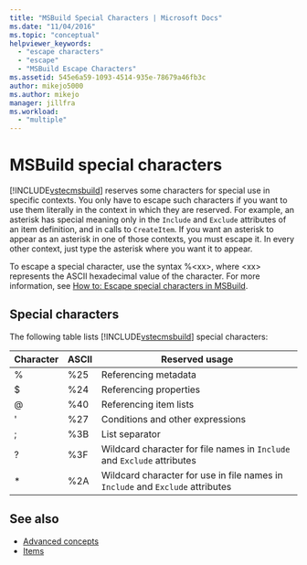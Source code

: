 ```yaml
---
title: "MSBuild Special Characters | Microsoft Docs"
ms.date: "11/04/2016"
ms.topic: "conceptual"
helpviewer_keywords:
  - "escape characters"
  - "escape"
  - "MSBuild Escape Characters"
ms.assetid: 545e6a59-1093-4514-935e-78679a46fb3c
author: mikejo5000
ms.author: mikejo
manager: jillfra
ms.workload:
  - "multiple"
---
```

# MSBuild special characters
[!INCLUDE[vstecmsbuild](../extensibility/internals/includes/vstecmsbuild_md.md)] reserves some characters for special use in specific contexts. You only have to escape such characters if you want to use them literally in the context in which they are reserved. For example, an asterisk has special meaning only in the `Include` and `Exclude` attributes of an item definition, and in calls to `CreateItem`. If you want an asterisk to appear as an asterisk in one of those contexts, you must escape it. In every other context, just type the asterisk where you want it to appear.

 To escape a special character, use the syntax %\<xx>, where \<xx> represents the ASCII hexadecimal value of the character. For more information, see [How to: Escape special characters in MSBuild](../msbuild/how-to-escape-special-characters-in-msbuild.md).

## Special characters
 The following table lists [!INCLUDE[vstecmsbuild](../extensibility/internals/includes/vstecmsbuild_md.md)] special characters:

|**Character**|**ASCII**|**Reserved usage**|
|-------------------|---------------|------------------------|
|%|%25|Referencing metadata|
|$|%24|Referencing properties|
|@|%40|Referencing item lists|
|'|%27|Conditions and other expressions|
|;|%3B|List separator|
|?|%3F|Wildcard character for file names in `Include` and `Exclude` attributes|
|*|%2A|Wildcard character for use in file names in `Include` and `Exclude` attributes|

## See also
- [Advanced concepts](../msbuild/msbuild-advanced-concepts.md)
- [Items](../msbuild/msbuild-items.md)